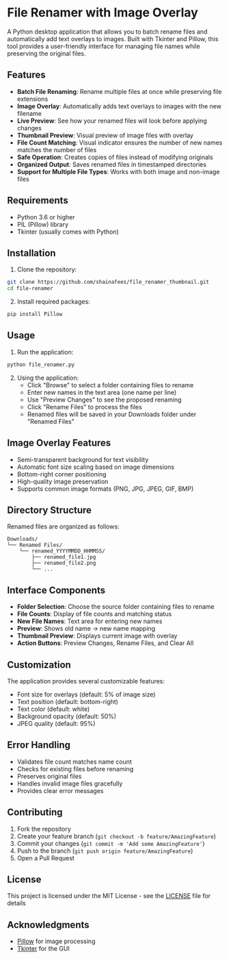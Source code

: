 # File Renamer with Image Overlay

A Python desktop application that allows you to batch rename files and automatically add text overlays to images. Built with Tkinter and Pillow, this tool provides a user-friendly interface for managing file names while preserving the original files.

## Features

- **Batch File Renaming**: Rename multiple files at once while preserving file extensions
- **Image Overlay**: Automatically adds text overlays to images with the new filename
- **Live Preview**: See how your renamed files will look before applying changes
- **Thumbnail Preview**: Visual preview of image files with overlay
- **File Count Matching**: Visual indicator ensures the number of new names matches the number of files
- **Safe Operation**: Creates copies of files instead of modifying originals
- **Organized Output**: Saves renamed files in timestamped directories
- **Support for Multiple File Types**: Works with both image and non-image files

## Requirements

- Python 3.6 or higher
- PIL (Pillow) library
- Tkinter (usually comes with Python)

## Installation

1. Clone the repository:
```bash
git clone https://github.com/shainafees/file_renamer_thumbnail.git
cd file-renamer
```

2. Install required packages:
```bash
pip install Pillow
```

## Usage

1. Run the application:
```bash
python file_renamer.py
```

2. Using the application:
   - Click "Browse" to select a folder containing files to rename
   - Enter new names in the text area (one name per line)
   - Use "Preview Changes" to see the proposed renaming
   - Click "Rename Files" to process the files
   - Renamed files will be saved in your Downloads folder under "Renamed Files"

## Image Overlay Features

- Semi-transparent background for text visibility
- Automatic font size scaling based on image dimensions
- Bottom-right corner positioning
- High-quality image preservation
- Supports common image formats (PNG, JPG, JPEG, GIF, BMP)

## Directory Structure

Renamed files are organized as follows:
```
Downloads/
└── Renamed Files/
    └── renamed_YYYYMMDD_HHMMSS/
        ├── renamed_file1.jpg
        ├── renamed_file2.png
        └── ...
```

## Interface Components

- **Folder Selection**: Choose the source folder containing files to rename
- **File Counts**: Display of file counts and matching status
- **New File Names**: Text area for entering new names
- **Preview**: Shows old name → new name mapping
- **Thumbnail Preview**: Displays current image with overlay
- **Action Buttons**: Preview Changes, Rename Files, and Clear All

## Customization

The application provides several customizable features:
- Font size for overlays (default: 5% of image size)
- Text position (default: bottom-right)
- Text color (default: white)
- Background opacity (default: 50%)
- JPEG quality (default: 95%)

## Error Handling

- Validates file count matches name count
- Checks for existing files before renaming
- Preserves original files
- Handles invalid image files gracefully
- Provides clear error messages

## Contributing

1. Fork the repository
2. Create your feature branch (`git checkout -b feature/AmazingFeature`)
3. Commit your changes (`git commit -m 'Add some AmazingFeature'`)
4. Push to the branch (`git push origin feature/AmazingFeature`)
5. Open a Pull Request

## License

This project is licensed under the MIT License - see the [LICENSE](LICENSE) file for details

## Acknowledgments

- [Pillow](https://python-pillow.org/) for image processing
- [Tkinter](https://docs.python.org/3/library/tkinter.html) for the GUI
